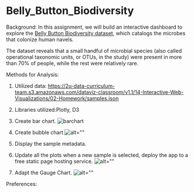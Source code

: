 # Belly_Button_Biodiversity
Background:
In this assignment, we will build an interactive dashboard to explore the [Belly Button Biodiversity dataset](http://robdunnlab.com/projects/belly-button-biodiversity/), which catalogs the microbes that colonize human navels.

The dataset reveals that a small handful of microbial species (also called operational taxonomic units, or OTUs, in the study) were present in more than 70% of people, while the rest were relatively rare.

Methods for Analysis:

1. Utilized data: https://2u-data-curriculum-team.s3.amazonaws.com/dataviz-classroom/v1.1/14-Interactive-Web-Visualizations/02-Homework/samples.json
2. Libraries utilized:Plotly, D3


3. Create bar chart.
![barchart](https://user-images.githubusercontent.com/100891182/176012650-567ed39c-e22a-4849-b687-d81189e7c409.png)

4. Create bubble chart
![alt=""](bubblechart.png)
5. Display the sample metadata.
6. Update all the plots when a new sample is selected, deploy the app to a free static page hosting service.
![alt=""](dashboard.png)
7. Adapt the Gauge Chart.
![alt=""](gauge.png)

Preferences:



